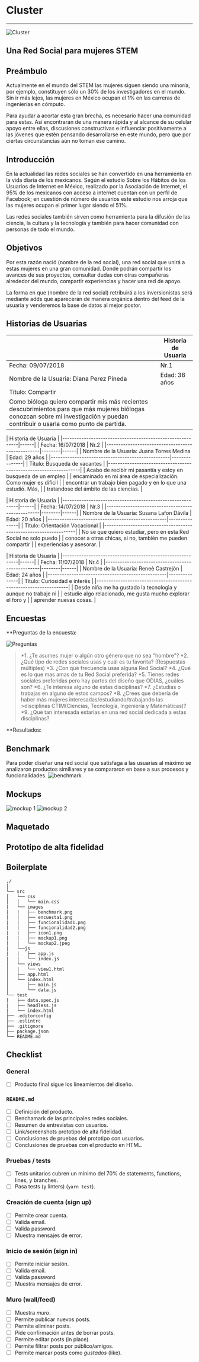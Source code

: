 
# Cluster

---
![Cluster](src/images/icon1.png)

## Una Red Social para mujeres STEM

## Preámbulo

Actualmente en el mundo del STEM las mujeres siguen siendo una minoría, por ejemplo, constituyen sólo un 30% de los investigadores en el mundo. Sin ir más lejos, las mujeres en México ocupan el 1% en las carreras de ingenierías en cómputo.

Para ayudar a acortar esta gran brecha, es necesario hacer una comunidad para estas. Así encontrarán de una manera rápida y al alcance de su celular apoyo entre ellas, discusiones constructivas e influenciar positivamente a las jóvenes que estén pensando desarrollarse en este mundo, pero que por ciertas circunstancias aún no toman ese camino.

## Introducción

En la actualidad las redes sociales se han convertido en una herramienta en la vida diaria de los mexicanos. Según el estudio Sobre los Hábitos de los Usuarios de Internet en México, realizado por la Asociación de Internet, el 95% de los mexicanos con acceso a internet cuentan con un perfil de Facebook; en cuestión de número de usuarios este estudio nos arroja que las mujeres ocupan el primer lugar siendo el 51%.

Las redes sociales también sirven como herramienta para la difusión de las ciencia, la cultura y la tecnología y también para hacer comunidad con personas de todo el mundo.

## Objetivos

Por esta razón nació (nombre de la red social), una red social que unirá a estas mujeres en una gran comunidad. Donde podrán compartir los avances de sus proyectos, consultar dudas con otras compañeras alrededor del mundo, compartir experiencias y hacer una red de apoyo.

La forma en que (nombre de la red social) retribuirá a los inversionistas será mediante adds que aparecerán de manera orgánica dentro del feed de la usuaria y venderemos la base de datos al mejor postor.

## Historias de Usuarias

|   |   Historia de Usuaria |
|---|---|
| Fecha:  09/07/2018   |  Nr.1  |
| Nombre de la Usuaria:  Diana Perez Pineda  | Edad: 36 años |
|  Título:  Compartir   |   |
|  Como bióloga quiero compartir mis más recientes descubrimientos para que más mujeres biólogas conozcan sobre mi investigación y puedan contribuir o usarla como punto de partida. |   |

|                                             Historia de Usuaria  |
|-----------------------------------------------------------|------|
| Fecha:  16/07/2018                                        | Nr.2 |
|--------------------------------------------------|--------|------|
| Nombre de la Usuaria:  Juana Torres Medina       | Edad: 29 años |
|--------------------------------------------------|---------------|
| Título:  Busqueda de vacantes                                    |
|------------------------------------------------------------------|
| Acabo de recibir mi pasantía y estoy en busqueda de un empleo    |
| encaminado en mi área de especialización. Como mujer es dificil  |
| encontrar un trabajo bien pagado y en lo que una estudió. Más,   |
| tratandose del ámbito de las ciencias.                           |

|                                             Historia de Usuaria  |
|-----------------------------------------------------------|------|
| Fecha:  14/07/2018                                        | Nr.3 |
|--------------------------------------------------|--------|------|
| Nombre de la Usuaria: Susana Lafon Dávila        | Edad: 20 años |
|--------------------------------------------------|---------------|
| Título:  Orientación Vocacional                                  |
|------------------------------------------------------------------|
| No se que quiero estudiar, pero en esta Red Social no solo puedo |
| conocer a otras chicas, si no, tambièn me pueden compartir       |
| experiencias y asesorar.                                         |

|                                             Historia de Usuaria  |
|-----------------------------------------------------------|------|
| Fecha:  11/07/2018                                        | Nr.4 |
|--------------------------------------------------|--------|------|
| Nombre de la Usuaria: Reneè Castrejòn            | Edad: 24 años |
|--------------------------------------------------|---------------|
| Título:  Curiosidad e interès                                    |
|------------------------------------------------------------------|
| Desde niña me ha gustado la tecnologìa y aunque no trabaje ni    |
| estudie algo relacionado, me gusta mucho explorar el foro y      |
| aprender nuevas cosas.                                           |

## Encuestas

**Preguntas de la encuesta:

![Preguntas](src/images/encuesta1.png)

>*1. ¿Te asumes mujer o algún otro género que no sea "hombre"?
>*2. ¿Qué tipo de redes sociales usas y cuál es tu favorita? (Respuestas múltiples)
>*3. ¿Con qué frecuencia usas alguna Red Social?
>*4. ¿Qué es lo que mas amas de tu Red Social preferida?
>*5. Tienes redes sociales preferidas pero hay partes del diseño que ODIAS, ¿cuáles son?
>*6. ¿Te interesa alguno de estas disciplinas?
>*7. ¿Estudias o trabajas en alguno de estos campos?
>*8. ¿Crees que debería de haber más mujeres interesadas/estudiando/trabajando las >disciplinas CTIM(Ciencias, Tecnología, Ingeniería y Matemáticas)?
>*9. ¿Qué tan interesada estarías en una red social dedicada a estas disciplinas?

**Resultados:

## Benchmark

Para poder diseñar una red social que satisfaga a las usuarias al màximo
se analizaron productos similiares y se compararon en base a sus procesos y funcionalidades.
![benchmark](src/images/benchmark.png)

## Mockups

![mockup 1](src/images/mockup1.png)
![mockup 2](src/images/mockup2.jpeg)

## Maquetado

## Prototipo de alta fidelidad

## Boilerplate

```text
./
│
└── src
│   └── css
│   │   └── main.css
|   └── images
|   |   ├── benchmark.png
|   |   ├── encuesta1.png
|   |   ├── funcionalidad1.png
|   |   ├── funcionalidad2.png
|   |   ├── icon1.png
|   |   ├── mockup1.png
|   |   └── mockup2.jpeg
|   └──js
|   |   ├── app.js
|   |   └── index.js
│   └── views
│   |   └── view1.html
│   ├── app.html
│   └── index.html
│       ├── main.js
│       └── data.js
└── test
|   ├── data.spec.js
|   ├── headless.js
|   └── index.html
├── .editorconfig
├── .eslintrc
├── .gitignore
├── package.json
└── README.md

```

## Checklist

### General

* [ ] Producto final sigue los lineamientos del diseño.

### `README.md`

* [ ] Definición del producto.
* [ ] Benchamark de las principales redes sociales.
* [ ] Resumen de entrevistas con usuarios.
* [ ] Link/screenshots prototipo de alta fidelidad.
* [ ] Conclusiones de pruebas del prototipo con usuarios.
* [ ] Conclusiones de pruebas con el producto en HTML.

### Pruebas / tests

* [ ] Tests unitarios cubren un mínimo del 70% de statements, functions, lines,
  y branches.
* [ ] Pasa tests (y linters) (`yarn test`).

### Creación de cuenta (sign up)

* [ ] Permite crear cuenta.
* [ ] Valida email.
* [ ] Valida password.
* [ ] Muestra mensajes de error.

### Inicio de sesión (sign in)

* [ ] Permite iniciar sesión.
* [ ] Valida email.
* [ ] Valida password.
* [ ] Muestra mensajes de error.

### Muro (wall/feed)

* [ ] Muestra _muro_.
* [ ] Permite publicar nuevos posts.
* [ ] Permite eliminar posts.
* [ ] Pide confirmación antes de borrar posts.
* [ ] Permite editar posts (in place).
* [ ] Permite filtrar posts por público/amigos.
* [ ] Permite marcar posts como _gustados_ (like).
